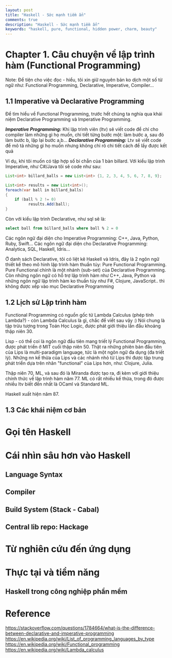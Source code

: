 ```yaml
---
layout: post
title: "Haskell - Sức mạnh tiềm ẩn"
comments: true
description: "Haskell - Sức mạnh tiềm ẩn"
keywords: "haskell, pure, functional, hidden power, charm, beauty"
---
```


# Chapter 1. Câu chuyện về lập trình hàm (Functional Programming)

Note: Để tiện cho việc đọc - hiểu, tôi xin giữ nguyên bản ko dịch một số từ ngữ như: Functional Programming, Declarative, Imperative, Compiler...

## 1.1 Imperative và Declarative Programming

Để tìm hiểu về Functional Programming, trước hết chúng ta nghía qua khái niệm Declarative Programming và Imperative Programming.

***Imperative Programming:*** Khi lập trình viên (ltv) sẽ viết code để chỉ cho compiler làm những gì họ muốn, chi tiết từng bước một: làm bước a, sau đó làm bước b, lặp lại bước a,b...
***Declarative Programming:*** Ltv sẽ viết code để mô tả những gì họ muốn nhưng không chỉ rõ chi tiết cách để lấy được kết quả

Ví dụ, khi tôi muốn có tập hợp số bi chẵn của 1 bàn billard.
Với kiểu lập trình Imperative, như C#/Java tôi sẽ code như sau:

```java
List<int> billard_balls = new List<int> {1, 2, 3, 4, 5, 6, 7, 8, 9};

List<int> results = new List<int>();
foreach(var ball in billard_balls)
{
    if (ball % 2 != 0)
          results.Add(ball);
}
```

Còn với kiểu lập trình Declarative, như sql sẽ là:

```sql
select ball from billard_balls where ball % 2 = 0
```

Các ngôn ngữ đại diện cho Imperative Programming: C++, Java, Python, Ruby, Swift...
Các ngôn ngữ đại diện cho Declarative Programming: Analytica, SQL, Haskell, Idris...

Ở danh sách Declarative, tôi có liệt kê Haskell và Idris, đây là 2 ngôn ngữ thiết kế theo mô hình lập trình hàm thuần túy: Pure Functional Programming.
Pure Functional chính là một nhánh (sub-set) của Declarative Programming.
Còn những ngôn ngữ có hỗ trợ lập trình hàm như C++, Java, Python và những ngôn ngữ lập trình hàm ko thuần túy như F#, Clojure, JavaScript.. thì không được xếp vào mục Declarative Programming

## 1.2 Lịch sử Lập trình hàm

Functional Programming có nguồn gốc từ Lambda Calculus (phép tính Lambda?) - còn Lambda Calculus là gì, chắc để viết sau vậy :) Nói chung là tập trừu tượng trong Toán Học Logic, được phát giới thiệu lần đầu khoảng thập niên 30.

Lisp - có thể coi là ngôn ngữ đầu tiên mang triết lý Functional Programming, được phát triển ở MIT cuối thập niên 50. Thật ra những phiên bản đầu tiên của Lips là multi-paradigm language, tức là một ngôn ngữ đa dụng (đa triết lý). Những nn kế thừa của Lips và các nhánh nhỏ từ Lips thì được tập trung phát triển dựa trên nhân "functional" của Lips hơn, như: Clojure, Julia.

Thập niên 70, ML, và sau đó là Miranda được tạo ra, đi kèm với giới thiệu chính thức về lập trình hàm năm 77. ML có rất nhiều kế thừa, trong đó được nhiều ltv biết đến nhất là OCaml và Standard ML.

Haskell xuất hiện năm 87.

## 1.3 Các khái niệm cơ bản

# Gọi tên Haskell

# Cái nhìn sâu hơn vào Haskell

## Language Syntax

## Compiler

## Build System (Stack - Cabal)

## Central lib repo: Hackage

# Từ nghiên cứu đến ứng dụng

# Thực tại và tiềm năng

## Haskell trong công nghiệp phần mềm

# Reference

https://stackoverflow.com/questions/1784664/what-is-the-difference-between-declarative-and-imperative-programming
https://en.wikipedia.org/wiki/List_of_programming_languages_by_type
https://en.wikipedia.org/wiki/Functional_programming
https://en.wikipedia.org/wiki/Lambda_calculus